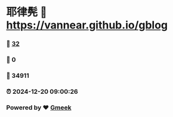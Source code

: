# 耶律髡 :link: https://vannear.github.io/gblog 
### :page_facing_up: [32](https://vannear.github.io/gblog/tag.html) 
### :speech_balloon: 0 
### :hibiscus: 34911 
### :alarm_clock: 2024-12-20 09:00:26 
### Powered by :heart: [Gmeek](https://github.com/Meekdai/Gmeek)
